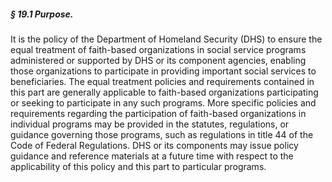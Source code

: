 ##### § 19.1 Purpose. #####

It is the policy of the Department of Homeland Security (DHS) to ensure the equal treatment of faith-based organizations in social service programs administered or supported by DHS or its component agencies, enabling those organizations to participate in providing important social services to beneficiaries. The equal treatment policies and requirements contained in this part are generally applicable to faith-based organizations participating or seeking to participate in any such programs. More specific policies and requirements regarding the participation of faith-based organizations in individual programs may be provided in the statutes, regulations, or guidance governing those programs, such as regulations in title 44 of the Code of Federal Regulations. DHS or its components may issue policy guidance and reference materials at a future time with respect to the applicability of this policy and this part to particular programs.